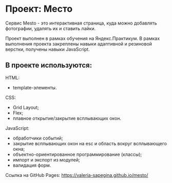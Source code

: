 # Проект: Место

Сервис Mesto - это интерактивная страница, куда можно добавлять фотографии, удалять их и ставить лайки.

Проект выполнен в рамках обучения на Яндекс.Практикум. В рамках выполнения проекта закреплены навыки адаптивной и резиновой верстки, получены навыки JavaScript.

## В проекте используются:
HTML:
- template-элементы.

CSS:
- Grid Layout;
- Flex;
- плавное открытие/закрытие всплывающих окон.

JavaScript:
- обработчики событий;
- закрытие всплывающих окон на esc и область вокруг всплывающего окна;
- объектно-ориентированное программирование (классы);
- импорт и экспорт из модулей;
- валидация форм.

Ссылка на GitHub Pages: https://valeria-sapegina.github.io/mesto/
